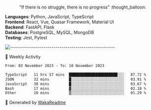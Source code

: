 <p align="center"> 
  "If there is no struggle, there is no progress" :thought_balloon:
</p>

<p align="left">
  <strong>Languages</strong>: Python, JavaScript, TypeScript<br>
  <strong>Frontend</strong>: React, Vue, Quasar Framework, Material UI<br>
  <strong>Backend</strong>: FastAPI, Flask<br>
  <strong>Databases</strong>: PostgreSQL, MySQL, MongoDB<br>
  <strong>Testing</strong>: Jest, Pytest<br>
</p>

![-----------------------------------------------------](https://raw.githubusercontent.com/andreasbm/readme/master/assets/lines/vintage.png)

🎯 Weekly Activity

<!--START_SECTION:waka-->

```txt
From: 03 November 2023 - To: 10 November 2023

TypeScript   11 hrs 57 mins  ██████████████████████░░░   87.72 %
JSON         32 mins         █░░░░░░░░░░░░░░░░░░░░░░░░   03.91 %
JavaScript   30 mins         █░░░░░░░░░░░░░░░░░░░░░░░░   03.67 %
Bash         17 mins         ▓░░░░░░░░░░░░░░░░░░░░░░░░   02.18 %
Other        10 mins         ▒░░░░░░░░░░░░░░░░░░░░░░░░   01.29 %
```

<!--END_SECTION:waka-->


🚀 Generated by [WakaReadme](https://github.com/athul/waka-readme)
